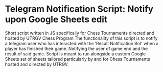 # Telegram Notification Script: Notify upon Google Sheets edit
Short script written in JS specifically for Chess Tournaments directed and hosted by UTRGV Chess Program
The functionality of this script is to notify a telegram user who has interacted with the 'Result Notification Bot' when a player has finished their game.
Notifying the user of game end and the result of said game.
Script is meant to run alongside a custom Google Sheets set of sheets tailored particularly by and for Chess Tournaments hosted and directed by UTRGV.

